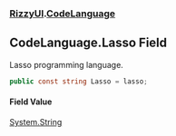 ### [RizzyUI](RizzyUI 'RizzyUI').[CodeLanguage](RizzyUI.CodeLanguage 'RizzyUI.CodeLanguage')

## CodeLanguage.Lasso Field

Lasso programming language.

```csharp
public const string Lasso = lasso;
```

#### Field Value
[System.String](https://docs.microsoft.com/en-us/dotnet/api/System.String 'System.String')